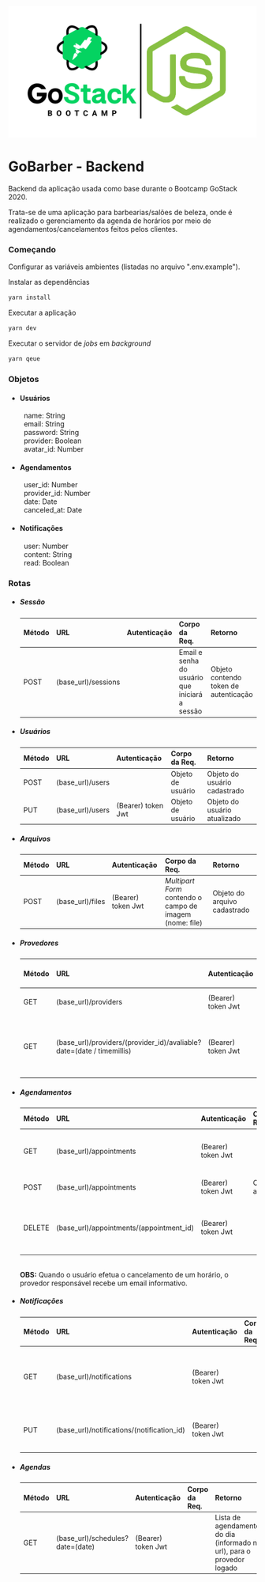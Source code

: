<p align="center">
  <img src="https://github.com/lucasiori/gobarber-backend/blob/master/gostack-node.png" alt="GoStack">
</p>

<h1>GoBarber - Backend</h1>

<p>
  Backend da aplicação usada como base durante o Bootcamp GoStack 2020.
</p>
<p>
  Trata-se de uma aplicação para barbearias/salões de beleza, onde é realizado o gerenciamento da agenda de horários por meio de 
  agendamentos/cancelamentos feitos pelos clientes.
</p>

<h3>Começando</h3>

<p>Configurar as variáveis ambientes (listadas no arquivo ".env.example").</p>

<p>Instalar as dependências</p>

```sh
yarn install
```

<p>Executar a aplicação</p>

```sh
yarn dev
```

<p>Executar o servidor de <i>jobs</i> em <i>background</i></p>

```sh
yarn qeue
```

<h3>Objetos</h3>

<ul>
  <li>
    <h4>Usuários</h4>
    &nbsp; name: String <br />
    &nbsp; email: String <br />
    &nbsp; password: String <br />
    &nbsp; provider: Boolean <br />
    &nbsp; avatar_id: Number
  </li>
  
  <li>
    <h4>Agendamentos</h4>
    &nbsp; user_id: Number <br />
    &nbsp; provider_id: Number <br />
    &nbsp; date: Date <br />
    &nbsp; canceled_at: Date
  </li>
  
  <li>
    <h4>Notificações</h4>
    &nbsp; user: Number <br />
    &nbsp; content: String <br />
    &nbsp; read: Boolean
  </li>
</ul>

<h3>Rotas</h3>

<ul>
  <li>
    <h5>Sessão</h5>
    <table>
      <thead>
        <th>Método</th>
        <th>URL</th>
        <th>Autenticação</th>
        <th>Corpo da Req.</th>
        <th>Retorno</th>
      </thead>
      <tbody>
        <tr>
          <td>POST</td>
          <td>(base_url)/sessions</td>
          <td></td>
          <td>Email e senha do usuário que iniciará a sessão</td>
          <td>Objeto contendo token de autenticação</td>
        </tr>
      </tbody>
    </table>
  </li>
  
  <li>
    <h5>Usuários</h5>
    <table>
      <thead>
        <th>Método</th>
        <th>URL</th>
        <th>Autenticação</th>
        <th>Corpo da Req.</th>
        <th>Retorno</th>
      </thead>
      <tbody>
        <tr>
          <td>POST</td>
          <td>(base_url)/users</td>
          <td></td>
          <td>Objeto de usuário</td>
          <td>Objeto do usuário cadastrado</td>
        </tr>
        <tr>
          <td>PUT</td>
          <td>(base_url)/users</td>
          <td>(Bearer) token Jwt</td>
          <td>Objeto de usuário</td>
          <td>Objeto do usuário atualizado</td>
        </tr>
      </tbody>
    </table>
  </li>
  
  <li>
    <h5>Arquivos</h5>
    <table>
      <thead>
        <th>Método</th>
        <th>URL</th>
        <th>Autenticação</th>
        <th>Corpo da Req.</th>
        <th>Retorno</th>
      </thead>
      <tbody>
        <tr>
          <td>POST</td>
          <td>(base_url)/files</td>
          <td>(Bearer) token Jwt</td>
          <td><i>Multipart Form</i> contendo o campo de imagem (nome: file)</td>
          <td>Objeto do arquivo cadastrado</td>
        </tr>
      </tbody>
    </table>
  </li>
  
  <li>
    <h5>Provedores</h5>
    <table>
      <thead>
        <th>Método</th>
        <th>URL</th>
        <th>Autenticação</th>
        <th>Corpo da Req.</th>
        <th>Retorno</th>
      </thead>
      <tbody>
        <tr>
          <td>GET</td>
          <td>(base_url)/providers</td>
          <td>(Bearer) token Jwt</td>
          <td></td>
          <td>Lista de provedores de serviço</td>
        </tr>
        <tr>
          <td>GET</td>
          <td>(base_url)/providers/(provider_id)/avaliable?date=(date / timemillis)</td>
          <td>(Bearer) token Jwt</td>
          <td></td>
          <td>Lista de todos os horários do dia, para o provedor informado</td>
        </tr>
      </tbody>
    </table>
  </li>
  
  <li>
    <h5>Agendamentos</h5>
    <table>
      <thead>
        <th>Método</th>
        <th>URL</th>
        <th>Autenticação</th>
        <th>Corpo da Req.</th>
        <th>Retorno</th>
      </thead>
      <tbody>
        <tr>
          <td>GET</td>
          <td>(base_url)/appointments</td>
          <td>(Bearer) token Jwt</td>
          <td></td>
          <td>Lista de todos os agendamentos do usuário logado</td>
        </tr>
        <tr>
          <td>POST</td>
          <td>(base_url)/appointments</td>
          <td>(Bearer) token Jwt</td>
          <td>Objeto de agendamento</td>
          <td>Objeto do agendamento cadastrado</td>
        </tr>
        <tr>
          <td>DELETE</td>
          <td>(base_url)/appointments/(appointment_id)</td>
          <td>(Bearer) token Jwt</td>
          <td></td>
          <td>Objeto do agendamento deletado (atualiza o campo "canceled_at")</td>
        </tr>
      </tbody>
    </table>
    <br/>
    <span>
       <strong>OBS:</strong> Quando o usuário efetua o cancelamento de um horário, o provedor responsável recebe um email informativo.
    </span>
  </li>
  
  <li>
    <h5>Notificações</h5>
    <table>
      <thead>
        <th>Método</th>
        <th>URL</th>
        <th>Autenticação</th>
        <th>Corpo da Req.</th>
        <th>Retorno</th>
      </thead>
      <tbody>
        <tr>
          <td>GET</td>
          <td>(base_url)/notifications</td>
          <td>(Bearer) token Jwt</td>
          <td></td>
          <td>Lista de notificações de novos agendamentos, para o provedor logado</td>
        </tr>
        <tr>
          <td>PUT</td>
          <td>(base_url)/notifications/(notification_id)</td>
          <td>(Bearer) token Jwt</td>
          <td></td>
          <td>Objeto da notificação atualizada (atualiza o campo "read")</td>
        </tr>
      </tbody>
    </table>
  </li>
  
  <li>
    <h5>Agendas</h5>
    <table>
      <thead>
        <th>Método</th>
        <th>URL</th>
        <th>Autenticação</th>
        <th>Corpo da Req.</th>
        <th>Retorno</th>
      </thead>
      <tbody>
        <tr>
          <td>GET</td>
          <td>(base_url)/schedules?date=(date)</td>
          <td>(Bearer) token Jwt</td>
          <td></td>
          <td>Lista de agendamentos do dia (informado na url), para o provedor logado</td>
        </tr>
      </tbody>
    </table>
  </li>
</ul>

